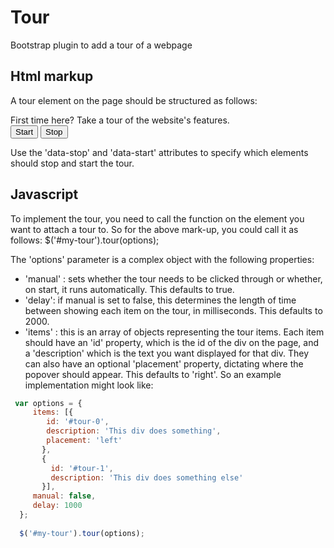 Tour
====

Bootstrap plugin to add a tour of a webpage

## Html markup

A tour element on the page should be structured as follows:
<div class="panel panel-danger tour" id="my-tour">
<div class="panel-heading">
First time here? Take a tour of the website's features.
 </div>
 <div class="panel-body">
<button class="btn btn-danger" data-start="tour">Start</button>
<button class="btn btn-danger" data-stop="tour">Stop</button>
</div>
</div>

Use the 'data-stop' and 'data-start' attributes to specify which elements should stop and start the tour. 

## Javascript

To implement the tour, you need to call the function on the element you want to attach a tour to. So for the above mark-up, you could call it as follows:
$('#my-tour').tour(options);

The 'options' parameter is a complex object with the following properties:
+ 'manual' : sets whether the tour needs to be clicked through or whether, on start, it runs automatically. This defaults to true.
+ 'delay': if manual is set to false, this determines the length of time between showing each item on the tour, in milliseconds. This defaults to 2000.
+ 'items' : this is an array of objects representing the tour items. Each item should have an 'id' property, which is the id of the div on the page, and a 'description' which is the text you want displayed for that div. They can also have an optional 'placement' property, dictating where the popover should appear. This defaults to 'right'.
So an example implementation might look like:

```javascript
 var options = {
     items: [{
        id: '#tour-0',
        description: 'This div does something',
        placement: 'left'
       },
       {
         id: '#tour-1',
         description: 'This div does something else'
       }],
     manual: false,
     delay: 1000
  };
 
  $('#my-tour').tour(options);
```

